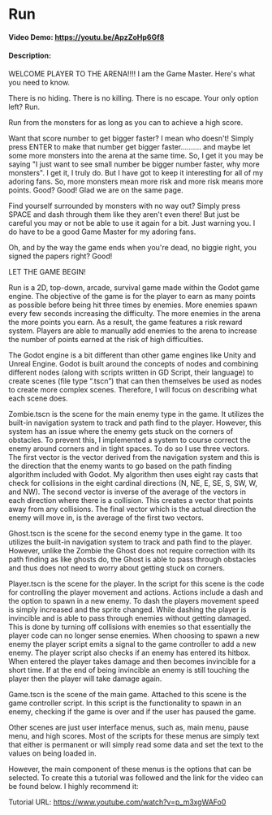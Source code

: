 # Run

#### Video Demo:  <https://youtu.be/ApzZoHp6Gf8>
#### Description:
WELCOME PLAYER TO THE ARENA!!!!
I am the Game Master. Here's what you need to know.

There is no hiding. There is no killing. There is no escape. Your only option left? Run.

Run from the monsters for as long as you can to achieve a high score.

Want that score number to get bigger faster? I mean who doesn't! Simply press ENTER to make that number get bigger faster.......... and maybe let some more monsters into the arena at the same time.  So, I get it you may be saying "I just want to see small number be bigger number faster, why more monsters". I get it, I truly do.  But I have got to keep it interesting for all of my adoring fans. So, more monsters mean more risk and more risk means more points. Good? Good! Glad we are on the same page.

Find yourself surrounded by monsters with no way out? Simply press SPACE and dash through them like they aren't even there! But just be careful you may or not be able to use it again for a bit. Just warning you. I do have to be a good Game Master for my adoring fans.

Oh, and by the way the game ends when you're dead, no biggie right, you signed the papers right? Good!

LET THE GAME BEGIN!

Run is a 2D, top-down, arcade, survival game made within the Godot game engine. The objective of the game is for the player to earn as many points as possible before being hit three times by enemies. More enemies spawn every few seconds increasing the difficulty. The more enemies in the arena the more points you earn. As a result, the game features a risk reward system. Players are able to manually add enemies to the arena to increase the number of points earned at the risk of high difficulties.

The Godot engine is a bit different than other game engines like Unity and Unreal Engine. Godot is built around the concepts of nodes and combining different nodes (along with scripts written in GD Script, their language) to create scenes (file type “.tscn”) that can then themselves be used as nodes to create more complex scenes. Therefore, I will focus on describing what each scene does.

Zombie.tscn is the scene for the main enemy type in the game. It utilizes the built-in navigation system to track and path find to the player. However, this system has an issue where the enemy gets stuck on the corners of obstacles. To prevent this, I implemented a system to course correct the enemy around corners and in tight spaces. To do so I use three vectors. The first vector is the vector derived from the navigation system and this is the direction that the enemy wants to go based on the path finding algorithm included with Godot. My algorithm then uses eight ray casts that check for collisions in the eight cardinal directions (N, NE, E, SE, S, SW, W, and NW). The second vector is inverse of the average of the vectors in each direction where there is a collision. This creates a vector that points away from any collisions. The final vector which is the actual direction the enemy will move in, is the average of the first two vectors.

Ghost.tscn is the scene for the second enemy type in the game. It too utilizes the built-in navigation system to track and path find to the player. However, unlike the Zombie the Ghost does not require correction with its path finding as like ghosts do, the Ghost is able to pass through obstacles and thus does not need to worry about getting stuck on corners.

Player.tscn is the scene for the player. In the script for this scene is the code for controlling the player movement and actions. Actions include a dash and the option to spawn in a new enemy. To dash the players movement speed is simply increased and the sprite changed. While dashing the player is invincible and is able to pass through enemies without getting damaged. This is done by turning off collisions with enemies so that essentially the player code can no longer sense enemies. When choosing to spawn a new enemy the player script emits a signal to the game controller to add a new enemy. The player script also checks if an enemy has entered its hitbox. When entered the player takes damage and then becomes invincible for a short time. If at the end of being invincible an enemy is still touching the player then the player will take damage again.

Game.tscn is the scene of the main game. Attached to this scene is the game controller script. In this script is the functionality to spawn in an enemy, checking if the game is over and if the user has paused the game.

Other scenes are just user interface menus, such as, main menu, pause menu, and high scores. Most of the scripts for these menus are simply text that either is permanent or will simply read some data and set the text to the values on being loaded in.

However, the main component of these menus is the options that can be selected. To create this a tutorial was followed and the link for the video can be found below. I highly recommend it:

Tutorial URL: https://www.youtube.com/watch?v=p_m3xgWAFo0
